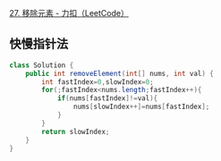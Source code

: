 [27. 移除元素 - 力扣（LeetCode）](https://leetcode.cn/problems/remove-element/description/)



## 快慢指针法

```java
class Solution {
    public int removeElement(int[] nums, int val) {
        int fastIndex=0,slowIndex=0;
        for(;fastIndex<nums.length;fastIndex++){
            if(nums[fastIndex]!=val){
                nums[slowIndex++]=nums[fastIndex];
            }
        }
        return slowIndex;
    }
}
```

